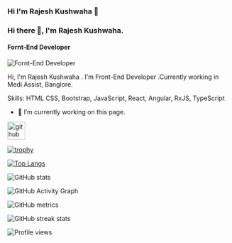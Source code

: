 ### Hi I'm Rajesh Kushwaha 👋

<!--
**RajeshKushwaha1/RajeshKushwaha1** is a ✨ _special_ ✨ repository because its `README.md` (this file) appears on your GitHub profile.

Here are some ideas to get you started:

- 🔭 I’m currently working on Angular.
- 💬 Ask me about JavaScript.
- 📫 How to reach me: rajeshmavm@gmail.com
- 😄 Pronouns: He/His
-->


### Hi there 👋, I'm Rajesh Kushwaha.
#### Fornt-End Developer
![Fornt-End Developer](https://scontent.fblr1-5.fna.fbcdn.net/v/t39.30808-6/241125529_1251315988643025_1976502261676023361_n.jpg?_nc_cat=111&ccb=1-5&_nc_sid=e3f864&_nc_ohc=tFFkOuDXK3MAX-ZzrlW&_nc_ht=scontent.fblr1-5.fna&oh=00_AT83T6hciye_R8tvGR-hI8IP9Q6Uo38NCqBlrha02H3O5w&oe=625E271B)

Hi, I'm Rajesh Kushwaha . I'm Front-End Developer .Currently working  in Medi Assist, Banglore.

Skills: HTML  CSS, Bootstrap, JavaScript, React, Angular, RxJS, TypeScript 

- 🔭 I’m currently working on this page. 


[<img src='https://cdn.jsdelivr.net/npm/simple-icons@3.0.1/icons/github.svg' alt='github' height='40'>](https://github.com/RajeshKushwaha1)  

[![trophy](https://github-profile-trophy.vercel.app/?username=RajeshKushwaha1)](https://github.com/ryo-ma/github-profile-trophy)

[![Top Langs](https://github-readme-stats.vercel.app/api/top-langs/?username=RajeshKushwaha1)](https://github.com/anuraghazra/github-readme-stats)

![GitHub stats](https://github-readme-stats.vercel.app/api?username=RajeshKushwaha1&show_icons=true&count_private=true)  

![GitHub Activity Graph](https://activity-graph.herokuapp.com/graph?username=RajeshKushwaha1)  

![GitHub metrics](https://metrics.lecoq.io/RajeshKushwaha1)  

![GitHub streak stats](https://github-readme-streak-stats.herokuapp.com/?user=RajeshKushwaha1)  

![Profile views](https://gpvc.arturio.dev/RajeshKushwaha1)  
